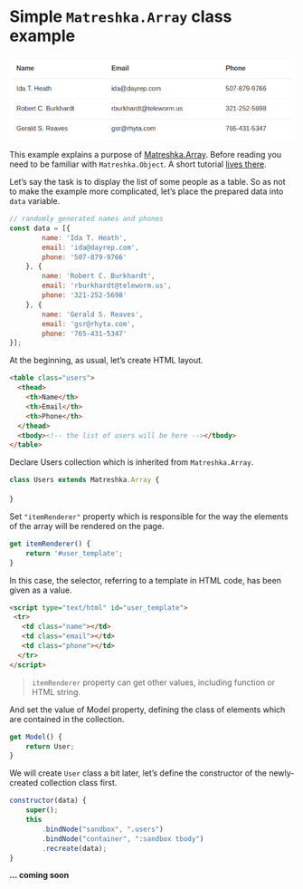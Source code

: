 # Simple ``Matreshka.Array`` class example

![](assets/table-screenshot.png)

This example explains a purpose of [Matreshka.Array](https://matreshka.io/#!Matreshka.Array). Before reading you need to be familiar with ``Matreshka.Object``. A short tutorial [lives there](https://github.com/matreshkajs/examples/tree/master/matreshka-object).

Let’s say the task is to display the list of some people as a table. So as not to make the example more complicated, let’s place the prepared data into ``data`` variable.

```js
// randomly generated names and phones
const data = [{
        name: 'Ida T. Heath',
        email: 'ida@dayrep.com',
        phone: '507-879-9766'
    }, {
        name: 'Robert C. Burkhardt',
        email: 'rburkhardt@teleworm.us',
        phone: '321-252-5698'
    }, {
        name: 'Gerald S. Reaves',
        email: 'gsr@rhyta.com',
        phone: '765-431-5347'
}];
```

At the beginning, as usual, let’s create HTML layout.

```html
<table class="users">
  <thead>
    <th>Name</th>
    <th>Email</th>
    <th>Phone</th>
  </thead>
  <tbody><!-- the list of users will be here --></tbody>
</table>
```

Declare Users collection which is inherited from ``Matreshka.Array``.

```js
class Users extends Matreshka.Array {

}
```

Set ``"itemRenderer"`` property which is responsible for the way the elements of the array will be rendered on the page.

```js
get itemRenderer() {
    return '#user_template';
}
```

In this case, the selector, referring to a template in HTML code, has been given as a value.

```html
<script type="text/html" id="user_template">
 <tr>
   <td class="name"></td>
   <td class="email"></td>
   <td class="phone"></td>
  </tr>
</script>
```

> ``itemRenderer`` property can get other values, including function or HTML string.

And set the value of Model property, defining the class of elements which are contained in the collection.

```js
get Model() {
    return User;
}
```

We will create ``User`` class a bit later, let’s define the constructor of the newly-created collection class first.

```js
constructor(data) {
    super();
    this
        .bindNode("sandbox", ".users")
        .bindNode("container", ":sandbox tbody")
        .recreate(data);
}
```

**... coming soon**
